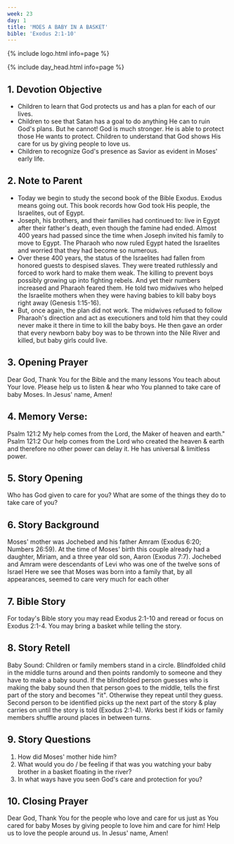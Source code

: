 ```yaml
---
week: 23
day: 1
title: 'MOES A BABY IN A BASKET'
bible: 'Exodus 2:1-10'
---
```



{% include logo.html info=page %}

{% include day_head.html info=page %}

## 1. Devotion Objective
- Children to learn that God protects us and has a plan for each of our lives.
- Children to see that Satan has a goal to do anything He can to ruin God's plans. But he cannot! God is much stronger. He is able to protect those He wants to protect. Children to understand that God shows His care for us by giving people to love us.
- Children to recognize God's presence as Savior as evident in Moses' early life.

## 2. Note to Parent
- Today we begin to study the second book of the Bible Exodus. Exodus means going out. This book records how God took His people, the Israelites, out of Egypt.
- Joseph, his brothers, and their families had continued to: live in Egypt after their father's death, even though the famine had ended. Almost 400 years had passed since the time when Joseph invited his family to move to Egypt. The Pharaoh who now ruled Egypt hated the Israelites and worried that they had become so numerous.
- Over these 400 years, the status of the Israelites had fallen from honored guests to despised slaves. They were treated ruthlessly and forced to work hard to make them weak. The killing to prevent boys possibly growing up into fighting rebels. And yet their numbers increased and Pharaoh feared them. He told two midwives who helped the Israelite mothers when they were having babies to kill baby boys right away (Genesis 1:15-16).
- But, once again, the plan did not work. The midwives refused to follow Pharaoh's direction and act as executioners and told him that they could never make it there in time to kill the baby boys. He then gave an order that every newborn baby boy was to be thrown into the Nile River and killed, but baby girls could live.

## 3. Opening Prayer
Dear God, Thank You for the Bible and the many lessons You teach about Your love. Please help us to listen & hear who You planned to take care of baby Moses. In Jesus' name, Amen!


## 4. Memory Verse:
Psalm 121:2 My help comes from the Lord, the Maker of heaven and earth." Psalm 121:2 Our help comes from the Lord who created the heaven & earth and therefore no other power can delay it. He has universal & limitless power.

## 5. Story Opening
Who has God given to care for you? What are some of the things they do to take care of you?

## 6. Story Background
Moses' mother was Jochebed and his father Amram (Exodus 6:20; Numbers 26:59). At the time of Moses' birth this couple already had a daughter, Miriam, and a three year old son, Aaron (Exodus 7:7). Jochebed and Amram were descendants of Levi who was one of the twelve sons of Israel Here we see that Moses was born into a family that, by all appearances, seemed to care very much for each other

## 7. Bible Story
For today's Bible story you may read Exodus 2:1-10 and reread or focus on Exodus 2:1-4. You may bring a basket while telling the story.

## 8. Story Retell
Baby Sound: Children or family members stand in a circle. Blindfolded child in the middle turns around and then points randomly to someone and they have to make a baby sound. If the blindfolded person guesses who is making the baby sound then that person goes to the middle, tells the first part of the story and becomes "it". Otherwise they repeat until they guess. Second person to be identified picks up the next part of the story & play carries on until the story is told (Exodus 2:1-4). Works best if kids or family members shuffle around places in between turns.

## 9. Story Questions
1. How did Moses' mother hide him?
2. What would you do / be feeling if that was you watching your baby brother in a basket floating in the river?
3. In what ways have you seen God's care and protection for you?

## 10. Closing Prayer
 Dear God, Thank You for the people who love and care for us just as You cared for baby Moses by giving people to love him and care for him! Help us to love the people around us. In Jesus' name, Amen!


